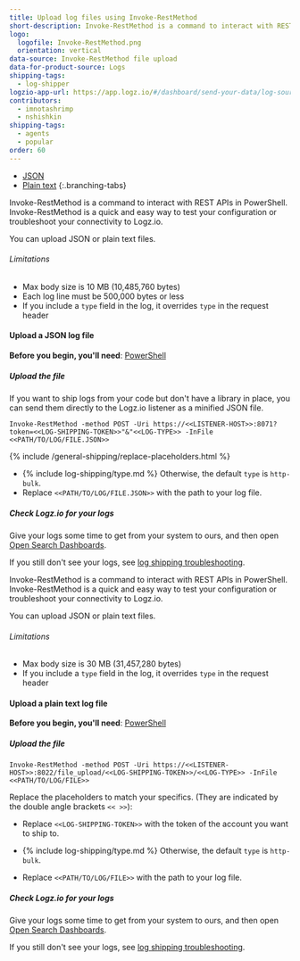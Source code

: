 ```yaml
---
title: Upload log files using Invoke-RestMethod
short-description: Invoke-RestMethod is a command to interact with REST APIs in PowerShell. Invoke-RestMethod is a quick and easy way to test your configuration or troubleshoot your connectivity to Logz.io.
logo:
  logofile: Invoke-RestMethod.png
  orientation: vertical
data-source: Invoke-RestMethod file upload
data-for-product-source: Logs
shipping-tags:
  - log-shipper
logzio-app-url: https://app.logz.io/#/dashboard/send-your-data/log-sources/Invoke-RestMethod
contributors:
  - imnotashrimp
  - nshishkin
shipping-tags:
  - agents
  - popular
order: 60
---
```

<!-->
<!-- tabContainer:start -->
<div class="branching-container">

* [JSON](#json-config)
* [Plain text](#plain-text-config)
{:.branching-tabs}

<!-- tab:start -->
<div id="json-config">

Invoke-RestMethod is a command to interact with REST APIs in PowerShell. Invoke-RestMethod is a quick and easy way to test your configuration or troubleshoot your connectivity to Logz.io.

You can upload JSON or plain text files.


###### Limitations

* Max body size is 10 MB (10,485,760 bytes)
* Each log line must be 500,000 bytes or less
* If you include a `type` field in the log, it overrides `type` in the request header

#### Upload a JSON log file

**Before you begin, you'll need**:
[PowerShell](https://docs.microsoft.com/en-us/powershell/)


<div class="tasklist">

##### Upload the file

If you want to ship logs from your code but don't have a library in place,
you can send them directly to the Logz.io listener as a minified JSON file.

```shell
Invoke-RestMethod -method POST -Uri https://<<LISTENER-HOST>>:8071?token=<<LOG-SHIPPING-TOKEN>>"&"<<LOG-TYPE>> -InFile <<PATH/TO/LOG/FILE.JSON>>
```

{% include /general-shipping/replace-placeholders.html %}

* {% include log-shipping/type.md %} Otherwise, the default `type` is `http-bulk`.
* Replace `<<PATH/TO/LOG/FILE.JSON>>` with the path to your log file.

##### Check Logz.io for your logs

Give your logs some time to get from your system to ours, and then open [Open Search Dashboards](https://app.logz.io/#/dashboard/osd).

If you still don't see your logs, see [log shipping troubleshooting]({{site.baseurl}}/user-guide/log-shipping/log-shipping-troubleshooting.html).

</div>

</div>
<!-- tab:end -->

<!-- tab:start -->
<div id="plain-text-config">

Invoke-RestMethod is a command to interact with REST APIs in PowerShell. Invoke-RestMethod is a quick and easy way to test your configuration or troubleshoot your connectivity to Logz.io.

You can upload JSON or plain text files.


###### Limitations

* Max body size is 30 MB (31,457,280 bytes)
* If you include a `type` field in the log, it overrides `type` in the request header


#### Upload a plain text log file

**Before you begin, you'll need**:
[PowerShell](https://docs.microsoft.com/en-us/powershell/)

<div class="tasklist">

##### Upload the file


```shell
Invoke-RestMethod -method POST -Uri https://<<LISTENER-HOST>>:8022/file_upload/<<LOG-SHIPPING-TOKEN>>/<<LOG-TYPE>> -InFile <<PATH/TO/LOG/FILE>>
```
Replace the placeholders to match your specifics. (They are indicated by the double angle brackets `<< >>`):

* Replace `<<LOG-SHIPPING-TOKEN>>` with the token of the account you want to ship to.

* {% include log-shipping/type.md %} Otherwise, the default `type` is `http-bulk`.

* Replace `<<PATH/TO/LOG/FILE>>` with the path to your log file.

##### Check Logz.io for your logs

Give your logs some time to get from your system to ours, and then open [Open Search Dashboards](https://app.logz.io/#/dashboard/osd).

If you still don't see your logs, see [log shipping troubleshooting]({{site.baseurl}}/user-guide/log-shipping/log-shipping-troubleshooting.html).

</div>

</div>
<!-- tab:end -->


</div>
<!-- tabContainer:end -->
